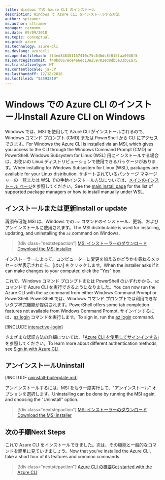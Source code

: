 ```yaml
---
title: Windows での Azure CLI のインストール
description: Windows で Azure CLI をインストールする方法
author: sptramer
ms.author: sttramer
manager: carmonm
ms.date: 09/09/2018
ms.topic: conceptual
ms.prod: azure
ms.technology: azure-cli
ms.devlang: azurecli
ms.openlocfilehash: ff4ed838351167410c75c046dc8f615faa0930f5
ms.sourcegitcommit: f40bd067ece4e6ec13e259782ed8db3e33b61a75
ms.translationtype: HT
ms.contentlocale: ja-JP
ms.lasthandoff: 12/18/2018
ms.locfileid: "53593219"
---
```

# <a name="install-azure-cli-on-windows"></a><span data-ttu-id="5df28-103">Windows での Azure CLI のインストール</span><span class="sxs-lookup"><span data-stu-id="5df28-103">Install Azure CLI on Windows</span></span>

<span data-ttu-id="5df28-104">Windows では、MSI を使用して Azure CLI がインストールされるので、Windows コマンド プロンプト (CMD) または PowerShell から CLI にアクセスできます。</span><span class="sxs-lookup"><span data-stu-id="5df28-104">For Windows the Azure CLI is installed via an MSI, which gives you access to the CLI through the Windows Command Prompt (CMD) or PowerShell.</span></span>
<span data-ttu-id="5df28-105">Windows Subsystem for Linux (WSL) 用にインストールする場合は、お使いの Linux ディストリビューションで使用できるパッケージがあります。</span><span class="sxs-lookup"><span data-stu-id="5df28-105">When installing for Windows Subsystem for Linux (WSL), packages are available for your Linux distribution.</span></span> <span data-ttu-id="5df28-106">サポートされているパッケージ マネージャーの一覧または WSL での手動インストール方法については、[メインのインストール ページ](install-azure-cli.md)を参照してください。</span><span class="sxs-lookup"><span data-stu-id="5df28-106">See the [main install page](install-azure-cli.md) for the list of supported package managers or how to install manually under WSL.</span></span>

## <a name="install-or-update"></a><span data-ttu-id="5df28-107">インストールまたは更新</span><span class="sxs-lookup"><span data-stu-id="5df28-107">Install or update</span></span>

<span data-ttu-id="5df28-108">再頒布可能 MSI は、Windows での `az` コマンドのインストール、更新、およびアンインストールに使用されます。</span><span class="sxs-lookup"><span data-stu-id="5df28-108">The MSI distributable is used for installing, updating, and uninstalling the `az` command on Windows.</span></span>

> [!div class="nextstepaction"]
> [<span data-ttu-id="5df28-109">MSI インストーラーのダウンロード</span><span class="sxs-lookup"><span data-stu-id="5df28-109">Download the MSI installer</span></span>](https://aka.ms/installazurecliwindows)

<span data-ttu-id="5df28-110">インストーラーによって、コンピューターに変更を加えるかどうかを尋ねるメッセージが表示されたら、[はい] をクリックします。</span><span class="sxs-lookup"><span data-stu-id="5df28-110">When the installer asks if it can make changes to your computer, click the "Yes" box.</span></span>

<span data-ttu-id="5df28-111">これで、Windows コマンド プロンプトまたは PowerShell のいずれかから、`az` コマンドで Azure CLI を実行できるようになりました。</span><span class="sxs-lookup"><span data-stu-id="5df28-111">You can now run the Azure CLI with the `az` command from either Windows Command Prompt or PowerShell.</span></span> <span data-ttu-id="5df28-112">PowerShell では、Windows コマンド プロンプトでは利用できないタブ補完機能が提供されます。</span><span class="sxs-lookup"><span data-stu-id="5df28-112">PowerShell offers some tab completion features not available from Windows Command Prompt.</span></span> <span data-ttu-id="5df28-113">サインインするには、[az login](/cli/azure/reference-index#az-login) コマンドを実行します。</span><span class="sxs-lookup"><span data-stu-id="5df28-113">To sign in, run the [az login](/cli/azure/reference-index#az-login) command.</span></span>

[!INCLUDE [interactive-login](includes/interactive-login.md)]

<span data-ttu-id="5df28-114">さまざまな認証方法の詳細については、「[Azure CLI を使用してサインインする](authenticate-azure-cli.md)」を参照してください。</span><span class="sxs-lookup"><span data-stu-id="5df28-114">To learn more about different authentication methods, see [Sign in with Azure CLI](authenticate-azure-cli.md).</span></span>

## <a name="uninstall"></a><span data-ttu-id="5df28-115">アンインストール</span><span class="sxs-lookup"><span data-stu-id="5df28-115">Uninstall</span></span>

[!INCLUDE [uninstall-boilerplate.md](includes/uninstall-boilerplate.md)]

<span data-ttu-id="5df28-116">アンインストールするには、MSI をもう一度実行して、"アンインストール" オプションを選択します。</span><span class="sxs-lookup"><span data-stu-id="5df28-116">Uninstalling can be done by running the MSI again, and choosing the "Uninstall" option.</span></span>

> [!div class="nextstepaction"]
> [<span data-ttu-id="5df28-117">MSI インストーラーのダウンロード</span><span class="sxs-lookup"><span data-stu-id="5df28-117">Download the MSI installer</span></span>](https://aka.ms/installazurecliwindows)

## <a name="next-steps"></a><span data-ttu-id="5df28-118">次の手順</span><span class="sxs-lookup"><span data-stu-id="5df28-118">Next Steps</span></span>

<span data-ttu-id="5df28-119">これで Azure CLI をインストールできました。次は、その機能と一般的なコマンドを簡単に見ていきましょう。</span><span class="sxs-lookup"><span data-stu-id="5df28-119">Now that you've installed the Azure CLI, take a short tour of its features and common commands.</span></span>

> [!div class="nextstepaction"]
> [<span data-ttu-id="5df28-120">Azure CLI の概要</span><span class="sxs-lookup"><span data-stu-id="5df28-120">Get started with the Azure CLI</span></span>](get-started-with-azure-cli.md)
